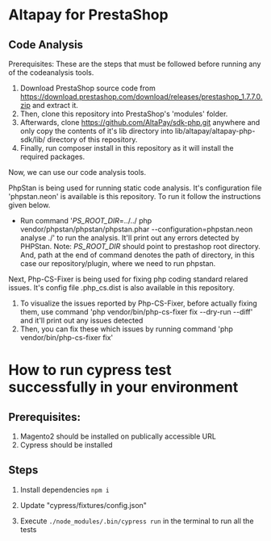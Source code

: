#  Altapay for PrestaShop #


## Code Analysis ##

Prerequisites:
These are the steps that must be followed before running any of the codeanalysis tools.
1. Download PrestaShop source code from https://download.prestashop.com/download/releases/prestashop_1.7.7.0.zip and extract it.
2. Then, clone this repository into PrestaShop's 'modules' folder.
3. Afterwards, clone https://github.com/AltaPay/sdk-php.git anywhere and only copy the contents of it's lib directory into lib/altapay/altapay-php-sdk/lib/ directory of this repository.
4. Finally, run composer install in this repository as it will install the required packages.

Now, we can use our code analysis tools.

PhpStan is being used for running static code analysis. It's configuration file 'phpstan.neon' is available is this repository. To run it follow the instructions given below. 
- Run command '_PS_ROOT_DIR_=../../ php vendor/phpstan/phpstan/phpstan.phar --configuration=phpstan.neon analyse ./' to run the analysis. It'll print out any errors detected by PHPStan.
Note: _PS_ROOT_DIR_ should point to prestashop root directory. And, path at the end of command denotes the path of directory, in this case our repository/plugin, where we need to run phpstan. 

Next, Php-CS-Fixer is being used for fixing php coding standard relared issues. It's config file .php_cs.dist is also available in this repository. 
1. To visualize the issues reported by Php-CS-Fixer, before actually fixing them, use command 'php vendor/bin/php-cs-fixer fix --dry-run --diff' and it'll print out any issues detected
2. Then, you can fix these which issues by running command 'php vendor/bin/php-cs-fixer fix' 


# How to run cypress test successfully in your environment 

## Prerequisites: 

1) Magento2 should be installed on publically accessible URL
2) Cypress should be installed

## Steps 

1) Install dependencies `npm i`

2) Update "cypress/fixtures/config.json" 

3) Execute `./node_modules/.bin/cypress run` in the terminal to run all the tests

